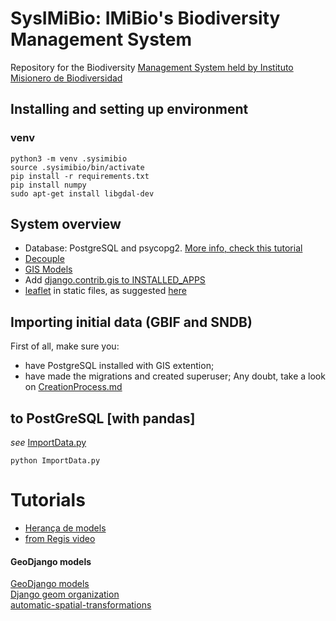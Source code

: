 # SysIMiBio: IMiBio's Biodiversity Management System  

Repository for the Biodiversity [Management System held by Instituto Misionero de Biodiversidad](imibio.misiones.gob.ar)  

## Installing and setting up environment  

### venv
```buildoutcfg
python3 -m venv .sysimibio
source .sysimibio/bin/activate
pip install -r requirements.txt
pip install numpy
sudo apt-get install libgdal-dev
```

## System overview  

* Database: PostgreSQL and psycopg2. [More info, check this tutorial](https://djangocentral.com/using-postgresql-with-django/)  
* [Decouple](https://github.com/henriquebastos/python-decouple)  
* [GIS Models](https://docs.djangoproject.com/en/3.0/ref/contrib/gis/model-api/)
* Add [django.contrib.gis to INSTALLED_APPS](https://docs.djangoproject.com/en/3.0/ref/contrib/gis/install/#add-django-contrib-gis-to-installed-apps)  
* [leaflet](https://leafletjs.com/download.html) in static files, as suggested [here](https://github.com/marcellobenigno/geopocos/blob/master/docs/05-nosso-primeiro-mapa.md)  

## Importing initial data (GBIF and SNDB) 

First of all, make sure you:  
* have PostgreSQL installed with GIS extention;  
* have made the migrations and created superuser;
Any doubt, take a look on [CreationProcess.md](./CreationProcess.md)  

## to PostGreSQL [with pandas]  

*see* [ImportData.py](./ImportData.py)
```commandline
python ImportData.py
```

# Tutorials  
* [Herança de models](https://youtu.be/nlHfCt0HuGY?t=382)  
* [from Regis video](https://www.youtube.com/watch?v=l7-lypZz95g)  

#### GeoDjango models  

[GeoDjango models](https://docs.djangoproject.com/en/3.0/ref/contrib/gis/model-api/)  
[Django geom organization](http://blog.mathieu-leplatre.info/geodjango-maps-with-leaflet.html)  
[automatic-spatial-transformations](https://docs.djangoproject.com/en/3.0/ref/contrib/gis/tutorial/#automatic-spatial-transformations)  

